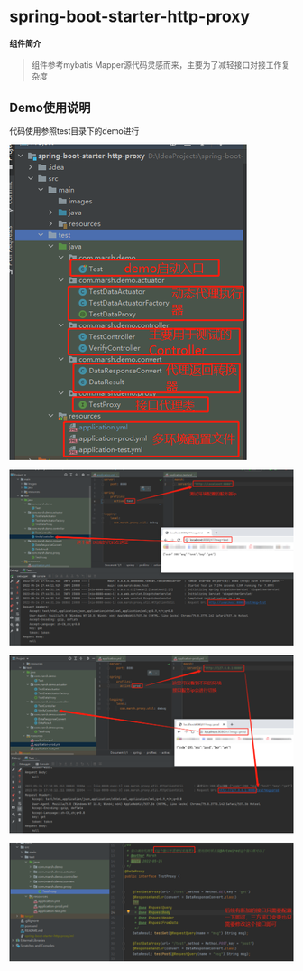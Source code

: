 # spring-boot-starter-http-proxy


#### 组件简介

> 组件参考mybatis Mapper源代码灵感而来，主要为了减轻接口对接工作复杂度

## Demo使用说明
代码使用参照test目录下的demo进行

![](https://github.com/martinbob1992/spring-boot-starter-http-proxy/blob/master/src/main/images/test.png?raw=true)

![](https://github.com/martinbob1992/spring-boot-starter-http-proxy/blob/master/src/main/images/test1.png?raw=true)

![](https://github.com/martinbob1992/spring-boot-starter-http-proxy/blob/master/src/main/images/test2.png?raw=true)

![](https://github.com/martinbob1992/spring-boot-starter-http-proxy/blob/master/src/main/images/test3.png?raw=true)